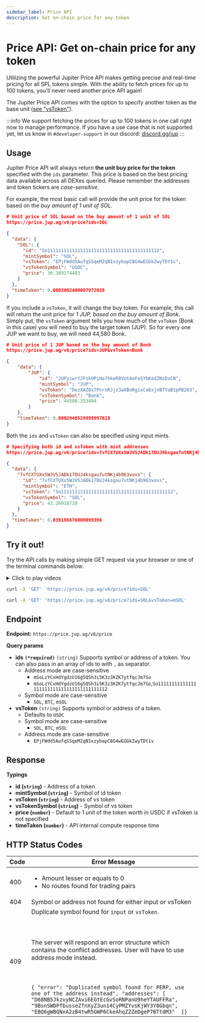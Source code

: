 ```yaml
---
sidebar_label: Price API
description: Get on-chain price for any token
---
```

# Price API: Get on-chain price for any token

Utilizing the powerful Jupiter Price API makes getting precise and real-time pricing for all SPL tokens simple. With the ability to fetch prices for up to 100 tokens, you'll never need another price API again!

The Jupiter Price API comes with the option to specify another token as the base unit ([see "vsToken"](#vstoken)).

:::info
We support fetching the prices for up to 100 tokens in one call right now to manage performance. If you have a use case that is not supported yet, let us know in `#developer-support` in our discord: [discord.gg/jup](https://discord.gg/jup)
:::

## Usage

Jupiter Price API will always return **the unit buy price for the token** specified with the `ids` parameter. This price is based on the best pricing data available across all DEXes queried. Please remember the addresses and token tickers are *case-sensitive*.

For example, the most basic call will provide the unit price for the token based on the *buy amount of 1 unit of SOL*. <a id="vstoken"></a>

```json
# Unit price of SOL based on the buy amount of 1 unit of SOL
https://price.jup.ag/v6/price?ids=SOL

{
  "data": {
    "SOL": {
      "id": "So11111111111111111111111111111111111111112",
      "mintSymbol": "SOL",
      "vsToken": "EPjFWdd5AufqSSqeM2qN1xzybapC8G4wEGGkZwyTDt1v",
      "vsTokenSymbol": "USDC",
      "price": 30.389174403
    }
  },
  "timeTaken": 0.0003002400007972028
}
```

If you include a `vsToken`, it will change the buy token. For example, this call will return the unit price for *1 JUP, based on the buy amount of Bonk*. Simply put, the `vsToken` argument tells you how much of the `vsToken` (Bonk in this case) you will need to buy the target token (JUP). So for every one JUP we want to buy, we will need 44,580 Bonk.

```json
# Unit price of 1 JUP based on the buy amount of Bonk
https://price.jup.ag/v6/price?ids=JUP&vsToken=Bonk

{
    "data": {
        "JUP": {
            "id": "JUPyiwrYJFskUPiHa7hkeR8VUtAeFoSYbKedZNsDvCN",
            "mintSymbol": "JUP",
            "vsToken": "DezXAZ8z7PnrnRJjz3wXBoRgixCa6xjnB7YaB1pPB263",
            "vsTokenSymbol": "Bonk",
            "price": 44580.353494
        }
    },
    "timeTaken": 0.0002948529999997618
}
```

Both the `ids` and `vsToken` can also be specified using input mints.

```json
# Specifying both id and vsToken with mint addresses
https://price.jup.ag/v6/price?ids=7vfCXTUXx5WJV5JADk17DUJ4ksgau7utNKj4b963voxs&vsToken=So11111111111111111111111111111111111111112

{
  "data": {
    "7vfCXTUXx5WJV5JADk17DUJ4ksgau7utNKj4b963voxs": {
      "id": "7vfCXTUXx5WJV5JADk17DUJ4ksgau7utNKj4b963voxs",
      "mintSymbol": "ETH",
      "vsToken": "So11111111111111111111111111111111111111112",
      "vsTokenSymbol": "SOL",
      "price": 43.28938739
    }
  },
  "timeTaken": 0.039186676000099396
}
```

## Try it out!

Try the API calls by making simple GET request via your browser or one of the terminal commands below:

<details>
  <summary>Click to play videos</summary>
  <video width="320" height="240" controls style={{ marginRight: '20px' }}>
    <source src="/videos/price-api-1.mp4" type="video/mp4" />
    Your browser does not support the video tag.
  </video>
  <video width="320" height="240" controls>
    <source src="/videos/price-api-2.mp4" type="video/mp4" />
    Your browser does not support the video tag.
  </video>
</details>

```bash
curl -X 'GET' 'https://price.jup.ag/v6/price?ids=SOL'

curl -X 'GET' 'https://price.jup.ag/v6/price?ids=SOL&vsToken=mSOL'
```

## Endpoint

**Endpoint:** `https://price.jup.ag/v6/price`

**Query params**

- **ids** **`(*required)`** `(string)`
    Supports symbol or address of a token. You can also pass in an array of ids to with `,` as separator.
    - Address mode are case-sensitive
        - `mSoLzYCxHdYgdzU16g5QSh3i5K3z3KZK7ytfqcJm7So`
        - `mSoLzYCxHdYgdzU16g5QSh3i5K3z3KZK7ytfqcJm7So`,`So11111111111111111111111111111111111111112`
    - Symbol mode are case-sensitive
        - `SOL`, `BTC`, `mSOL`
- **vsToken** `(string)`
    Supports symbol or address of a token.
    - Defaults to `USDC`
    - Symbol mode are case-sensitive
        - `SOL`, `BTC`, `mSOL`
    - Address mode are case-sensitive
        - `EPjFWdd5AufqSSqeM2qN1xzybapC8G4wEGGkZwyTDt1v`
## Response

**Typings**

- **id (`string`)** - Address of a token
- **mintSymbol (`string`)** - Symbol of id token
- **vsToken (`string`)** - Address of vs token
- **vsTokenSymbol (`string`)** - Symbol of vs token
- **price (`number`)** - Default to 1 unit of the token worth in USDC if vsToken is not specified
- **timeTaken (`number`)** - API internal compute response time

## HTTP Status Codes

|Code|Error Message|
|----|-------------|
|400|<ul><li> Amount lesser or equals to 0 </li><li> No routes found for trading pairs</li></ul>|
|404| Symbol or address not found for either input or vsToken|
|409| Duplicate symbol found for `input` or `vsToken`. <br></br><br></br> The server will respond an error structure which contains the conflict addresses. User will have to use address mode instead. <br></br><br></br>```{ "error": "Duplicated symbol found for PERP, use one of the address instead", "addresses": [ "D68NB5JkzvyNCZAvi6EGtEcGvSoRNPanU9heYTAUFFRa", "9BsnSWDPfbusseZfnXyZ3un14CyPMZYvsKjWY3Y8Gbqn", "EBQ6gWBQNxA2zB4twR5GWP6CkeAhqZZZeDgeP7BTtdM3"  ]}```|
